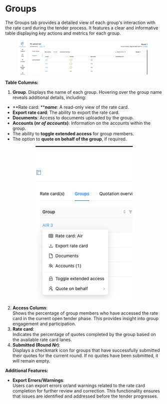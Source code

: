 # Groups

The Groups tab provides a detailed view of each group's interaction with the rate card during the tender process. It features a clear and informative table displaying key actions and metrics for each group.

<figure><img src="../../../../../.gitbook/assets/Screenshot 2024-09-18 at 23.45.00.png" alt=""><figcaption></figcaption></figure>

**Table Columns:**

1. **Group**. Displays the name of each group. Hovering over the group name reveals additional details, including:

* **Rate card: **_**name**_: A read-only view of the rate card.
* **Export rate card**: The ability to export the rate card.
* **Documents**: Access to documents uploaded by the group.
* **Accounts (**_**nr of accounts**_**)**: Information on the accounts within the group.
* The ability to **toggle extended access** for group members.
* The option to **quote on behalf of the group**, if required.

<div align="center" data-full-width="false">

<figure><img src="../../../../../.gitbook/assets/Screenshot 2024-09-18 at 23.48.10.png" alt=""><figcaption></figcaption></figure>

</div>

2. **Access Column**:\
   Shows the percentage of group members who have accessed the rate card in the current open tender phase. This provides insight into group engagement and participation.
3. **Rate card**:\
   Indicates the percentage of quotes completed by the group based on the available rate card lanes.
4. **Submitted (Round **_**Nr**_**)**:\
   Displays a checkmark icon for groups that have successfully submitted their quotes for the current round. If no quotes have been submitted, it will remain empty.

**Additional Features:**

* **Export Errors/Warnings**:\
  Users can export errors or/and warnings related to the rate card completion for further review and correction. This functionality ensures that issues are identified and addressed before the tender progresses.

